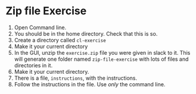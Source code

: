 # Zip file Exercise

1. Open Command line.
1. You should be in the home directory. Check that this is so.
1. Create a directory called `cl-exercise`
1. Make it your current directory
1. In the GUI, unzip the `exercise.zip` file you were given in slack to it.
   This will generate one folder named `zip-file-exercise` with lots of files and directories in it.
1. Make it your current directory.
1. There is a file, `instructions`, with the instructions.
1. Follow the instructions in the file. Use _only_ the command line.
